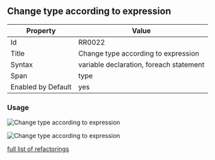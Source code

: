 ## Change type according to expression

Property | Value
--- | ---
Id|RR0022
Title|Change type according to expression
Syntax|variable declaration, foreach statement
Span|type
Enabled by Default|yes

### Usage

![Change type according to expression](../../images/refactorings/ChangeTypeAccordingToExpression.png)

![Change type according to expression](../../images/refactorings/ChangeForEachTypeAccordingToExpression.png)

[full list of refactorings](Refactorings.md)